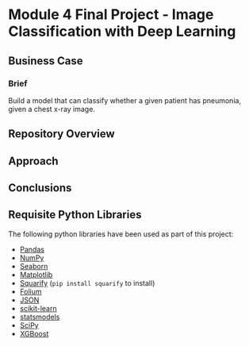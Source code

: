 # Module 4 Final Project - Image Classification with Deep Learning

## Business Case

### Brief

Build a model that can classify whether a given patient has pneumonia, given a chest x-ray image.

## Repository Overview


## Approach


## Conclusions


## Requisite Python Libraries

The following python libraries have been used as part of this project:

* [Pandas](https://pandas.pydata.org/)
* [NumPy](https://numpy.org/)
* [Seaborn](https://seaborn.pydata.org/)
* [Matplotlib](https://matplotlib.org/)
* [Squarify](https://github.com/laserson/squarify) (`pip install squarify` to install)
* [Folium](https://python-visualization.github.io/folium/)
* [JSON](https://docs.python.org/3/library/json.html)
* [scikit-learn](https://scikit-learn.org/)
* [statsmodels](https://www.statsmodels.org/stable/index.html)
* [SciPy](https://www.scipy.org/)
* [XGBoost](https://xgboost.readthedocs.io/en/latest/)